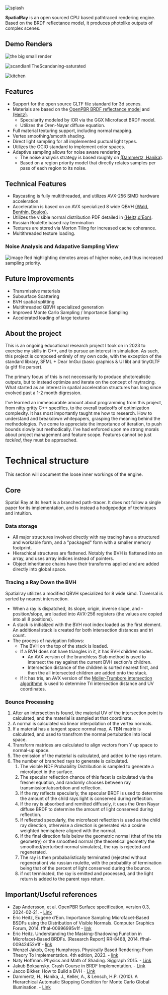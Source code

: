 
![splash](https://github.com/CharlesCowdery/SpatialRay/assets/54870004/7d059b3d-11d5-4fab-a3a1-9a5d73ffb55b)

**SpatialRay** is an open sourced CPU based pathtraced rendering engine. Based on the BRDF reflectance model, it produces photolike outputs of complex scenes. 

## Demo Renders

![the big small render](https://github.com/CharlesCowdery/RayTracing/assets/54870004/302b9f06-bb9e-4698-b969-b1657ac4e76d)

![scandianIITheScandaning-saturated](https://github.com/CharlesCowdery/SpatialRay/assets/54870004/5875afe9-f6f2-4608-a954-d9b2a906085e)

![kitchen](https://github.com/CharlesCowdery/SpatialRay/assets/54870004/c6fe4d82-bf8c-4750-bdb7-9348dbd71569)

## Features
- Support for the open source GLTF file standard for 3d scenes.
- Materials are based on the [OpenPBR BRDF reflectance model](https://academysoftwarefoundation.github.io/OpenPBR/) and [(Heitz)](https://inria.hal.science/hal-00942452v1/document).
  - Specularity modeled by IOR via the GGX Microfacet BRDF model.
  - Utilizes the Oren-Nayar diffuse equation.
- Full material texturing support, including normal mapping.
- Vertex smoothing/smooth shading.
- Direct light sampling for all implemented puctual light types.
- Utilizes the OCIO standard to implement color spaces.
- Adaptive sampling allows for noise aware rendering
  - The noise analysis strategy is based roughly on [(Dammertz, Hanika)](https://www.semanticscholar.org/paper/A-Hierarchical-Automatic-Stopping-Condition-for-Dammertz-Hanika/8329759ae51c924557f375707e4989549c6c1b46). 
  - Based on a region priority model that directly relates samples per pass of each region to its noise.

## Technical Features
- Raycasting is fully multithreaded, and utilizes AVX-256 SIMD hardware acceleration.
- Acceleration is based on an AVX specialized 8 wide QBVH [(Wald, Benthin, Boulos)](https://www.cs.cmu.edu/afs/cs/academic/class/15869-f11/www/readings/wald08_widebvh.pdf).
- Utilizes the visible normal distribution PDF detailed in [(Heitz,d'Eon)](https://inria.hal.science/hal-00996995v1/document#page=11&zoom=100,96,180).
- Russian Roulette based ray termination
- Textures are stored via Morton Tiling for increased cache coherance.
- Multithreaded texture loading.
### Noise Analysis and Adapative Sampling View
![image](https://github.com/CharlesCowdery/SpatialRay/assets/54870004/505a151f-72a0-4809-bb98-f828741650d9)
Red highlighting denotes areas of higher noise, and thus increased sampling priority.

## Future Improvements
- Transmissive materials
- Subsurface Scattering
- BVH spatial splitting
- Multithreaded QBVH specialized generation
- Improved Monte Carlo Sampling / Importance Sampling
- Accelerated loading of large textures

## About the project
This is an ongoing educational research project I took on in 2023 to exercise my skills in C++, and to pursue an interest in simulation. As such, this project is composed entirely of my own code, with the exception of the standard library, SFML + Dear ImGui (basic graphics & UI lib) and tinyGLTF (a gltf file parser). 

The primary focus of this is not neccessarily to produce photorealistic outputs, but to instead optimize and iterate on the concept of raytracing. What started as an interest in spatial acceleration structures has long since evolved past a 1-2 month digression. 

I've learned an immeasurable amount about programming from this project, from nitty gritty C++ specifics, to the overall tradeoffs of optimization complexity. It has most importantly taught me how to research. How to understand and breakdown whitepapers, grasping the meaning behind the methodologies. I've come to appreciate the importance of iteration, to push bounds slowly but methodically. I've had enforced upon me strong morals about project management and feature scope. Features cannot be just _tackled_, they must be approached.

# Technical structure
This section will document the loose inner workings of the engine. 
## Core
Spatial Ray at its heart is a branched path-tracer. It does not follow a single paper for its implementation, and is instead a hodgepodge of techniques and intuition.
  ### Data storage
   - All major structures involved directly with ray tracing have a structured and workable form, and a "packaged" form with a smaller memory footprint.
   - Hierachical structures are flattened. Notably the BVH is flattened into an array, and uses array indices instead of pointers.
   - Object inheritance chains have their transforms applied and are added directly into global space.
  ### Tracing a Ray Down the BVH
  Spatialray utilizes a modified QBVH specialized for 8 wide simd. Traversal is sorted by nearest intersection.
  - When a ray is dispatched, its slope, origin, inverse slope, and -position/slope, are loaded into AVX-256 registers (the values are copied into all 8 positions).
  - A stack is initialized with the BVH root index loaded as the first element. An additional stack is created for both intersection distances and tri count.
  - The process of navigation follows:
    - The BVH on the top of the stack is loaded.
    - If a BVH does not have triangles in it, it has BVH children nodes.
      - An AVX version of the branchless Slab method is used to intersect the ray against the current BVH section's children.
      - Intersection distance of the children is sorted nearest first, and then the all intersected children are added onto the stack.
    - If it has tris, an AVX version of the [Moller-Trumbore intersection algorithmn](https://en.wikipedia.org/wiki/M%C3%B6ller%E2%80%93Trumbore_intersection_algorithm) is used to determine Tri intersection distance and UV coordinates.
  ### Bounce Processing
  1) After an intersection is found, the material UV of the intersection point is calculated, and the material is sampled at that coordinate.
  2) A normal is calculated via linear interpolation of the vertex normals.
  3) If a material has a tangent space normal map, A TBN matrix is calculated, and used to transfrom the normal pertubation into local space.
  4) Transform matrices are calculated to align vectors from Y up space to normal-up space.
  5) The emission of the material is calculated, and added to the rays return.
  6) The number of branched rays to generate is calculated.
     1) The visible NDF Probability Distribution is sampled to generate a microfacet in the surface.
     2) The specular reflection chance of this facet is calculated via the fresnel equation, and randomly chooses between ray transmission/absorbtion and reflection.
     3) If the ray reflects specularly, the specular BRDF is used to determine the amount of the child rays light is conserved during reflection.
     4) If the ray is absorbed and remitted diffusely, it uses the Oren Nayar diffuse BRDF to determine the amount of light conserved during reflection.
     5) If reflected specularly, the microfacet reflection is used as the child ray direction, otherwise a direction is generated via a cosine weighted hemisphere aligned with the normal.
     6) If the final direction falls below the geometric normal (that of the tris geometry) or the smoothed normal (the theoretical geometry the smoothed/perturbed normal simulates), the ray is rejected and regenerated.
     7) The ray is then probabalistically terminated (rejected without regeneration) via russian roulette, with the probability of termination being that of the percent of light conserved during the bounce.
     8) if not terminated, the ray is emitted and processed, and the light return is added to the parent rays return.


## Important/Useful references
- Zap Andersson, et al. OpenPBR Surface specification, version 0.3, 2024-02-21. - [Link](https://academysoftwarefoundation.github.io/OpenPBR/)
- Eric Heitz, Eugene d’Eon. Importance Sampling Microfacet-Based BSDFs using the Distribution of
Visible Normals. Computer Graphics Forum, 2014. ffhal-00996995v1f - [link](https://inria.hal.science/hal-00996995v1/document)
- Eric Heitz. Understanding the Masking-Shadowing Function in Microfacet-Based BRDFs. \[Research
Report\] RR-8468, 2014. ffhal-00942452v1f - [link](https://inria.hal.science/hal-00942452v1/document)
- Wenzel Jakob, Greg Humphreys. Physically Based Rendering: From Theory To Implementation. 4th edition, 2023. - [link](https://www.pbr-book.org/)
- Naty Hoffman. Physics and Math of Shading. Siggraph 2015. - [Link](https://blog.selfshadow.com/publications/s2015-shading-course/hoffman/s2015_pbs_physics_math_slides.pdf)
- Jakub Boksansky. Crash Course in BRDF Implementation. - [Link](https://boksajak.github.io/files/CrashCourseBRDF.pdf)
- Jacco Bikker. How to Build a BVH - [Link](https://jacco.ompf2.com/2022/04/13/how-to-build-a-bvh-part-1-basics/)
- Dammertz, H., Hanika, J., Keller, A., & Lensch, H.P. (2010). A Hierarchical Automatic Stopping Condition for Monte Carlo Global Illumination. - [Link](https://www.semanticscholar.org/paper/A-Hierarchical-Automatic-Stopping-Condition-for-Dammertz-Hanika/8329759ae51c924557f375707e4989549c6c1b46)



